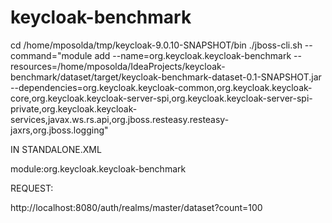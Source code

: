 # keycloak-benchmark

cd /home/mposolda/tmp/keycloak-9.0.10-SNAPSHOT/bin
./jboss-cli.sh --command="module add --name=org.keycloak.keycloak-benchmark --resources=/home/mposolda/IdeaProjects/keycloak-benchmark/dataset/target/keycloak-benchmark-dataset-0.1-SNAPSHOT.jar --dependencies=org.keycloak.keycloak-common,org.keycloak.keycloak-core,org.keycloak.keycloak-server-spi,org.keycloak.keycloak-server-spi-private,org.keycloak.keycloak-services,javax.ws.rs.api,org.jboss.resteasy.resteasy-jaxrs,org.jboss.logging"


IN STANDALONE.XML

<provider>module:org.keycloak.keycloak-benchmark</provider>


REQUEST:

http://localhost:8080/auth/realms/master/dataset?count=100